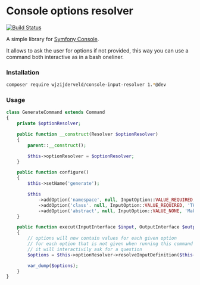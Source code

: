 # Console options resolver

[![Build Status](https://travis-ci.org/wjzijderveld/console-input-resolver.svg?branch=master)](https://travis-ci.org/wjzijderveld/console-input-resolver)

A simple library for [Symfony Console].

It allows to ask the user for options if not provided, this way you can use a command both interactive as in a bash oneliner.

[Symfony Console]: https://github.com/symfony/Console

### Installation

```bash
composer require wjzijderveld/console-input-resolver 1.*@dev
```

### Usage

```php
class GenerateCommand extends Command
{
    private $optionResolver;

    public function __construct(Resolver $optionResolver)
    {
        parent::__construct();

        $this->optionResolver = $optionResolver;
    }

    public function configure()
    {
        $this->setName('generate');

        $this
            ->addOption('namespace', null, InputOption::VALUE_REQUIRED, 'The namespace to generate the class in')
            ->addOption('class'. null, InputOption::VALUE_REQUIRED, 'THe name of the class to generate')
            ->addOption('abstract', null, InputOption::VALUE_NONE, 'Make class abstract');
    }

    public function execut(InputInterface $input, OutputInterface $output)
    {
        // options will now contain values for each given option
        // for each option that is not given when running this command
        // it will interactivily ask for a question
        $options = $this->optionResolver->resolveInputDefinition($this->getDefinition(), array('namespace', 'class', 'abstract'));

        var_dump($options);
    }
}
```
